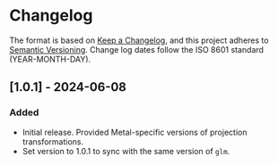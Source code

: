 # Changelog

The format is based on [Keep a Changelog](https://keepachangelog.com/en/1.0.0/),
and this project adheres to [Semantic Versioning](https://semver.org/spec/v2.0.0.html).
Change log dates follow the ISO 8601 standard (YEAR-MONTH-DAY).

## [1.0.1] - 2024-06-08

### Added
- Initial release. Provided Metal-specific versions of projection transformations.
- Set version to 1.0.1 to sync with the same version of `glm`.
